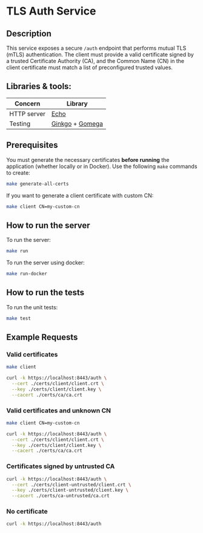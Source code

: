 # TLS Auth Service

## Description

This service exposes a secure `/auth` endpoint that performs mutual TLS (mTLS) authentication. The client must provide a valid certificate signed by a trusted Certificate Authority (CA), and the Common Name (CN) in the client certificate must match a list of preconfigured trusted values.

## Libraries & tools:

| Concern | Library |
|---------|---------|
| HTTP server | [Echo](https://echo.labstack.com/) |
| Testing | [Ginkgo](https://onsi.github.io/ginkgo/) + [Gomega](https://onsi.github.io/gomega/) |

## Prerequisites

You must generate the necessary certificates **before running** the application (whether locally or in Docker). Use the following `make` commands to create:

```bash
make generate-all-certs
```

If you want to generate a client certificate with custom CN:

```bash
make client CN=my-custom-cn
```

## How to run the server

To run the server:
```bash
make run
```

To run the server using docker:
```bash
make run-docker
```

## How to run the tests

To run the unit tests:

```bash
make test
```

## Example Requests

### Valid certificates

```bash
make client

curl -k https://localhost:8443/auth \
  --cert ./certs/client/client.crt \
  --key ./certs/client/client.key \
  --cacert ./certs/ca/ca.crt
```

### Valid certificates and unknown CN

```bash
make client CN=my-custom-cn

curl -k https://localhost:8443/auth \
  --cert ./certs/client/client.crt \
  --key ./certs/client/client.key \
  --cacert ./certs/ca/ca.crt
```

### Certificates signed by untrusted CA

```bash
curl -k https://localhost:8443/auth \
  --cert ./certs/client-untrusted/client.crt \
  --key ./certs/client-untrusted/client.key \
  --cacert ./certs/ca-untrusted/ca.crt
```

### No certificate

```bash
curl -k https://localhost:8443/auth
```